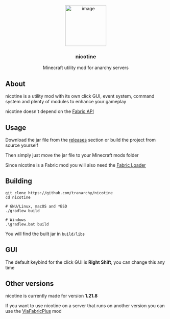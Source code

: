 <p align="center"><img width="128" height="128" alt="image" src="https://github.com/user-attachments/assets/c4120222-8826-43ef-802f-8721b64b0f80" /></p>
<h3 align="center">nicotine</h3>
<p align="center">Minecraft utility mod for anarchy servers</p>

## About

nicotine is a utility mod with its own click GUI, event system, command system and plenty of modules to enhance your gameplay

nicotine doesn't depend on the [Fabric API](https://github.com/FabricMC/fabric)

## Usage

Download the jar file from the [releases](https://github.com/tranarchy/nicotine/releases) section or build the project from source yourself

Then simply just move the jar file to your Minecraft mods folder

Since nicotine is a Fabric mod you will also need the [Fabric Loader](https://fabricmc.net/)

## Building

```
git clone https://github.com/tranarchy/nicotine
cd nicotine

# GNU/Linux, macOS and *BSD
./gradlew build

# Windows
.\gradlew.bat build
```

You will find the built jar in `build/libs`

## GUI

The default keybind for the click GUI is **Right Shift**, you can change this any time

## Other versions

nicotine is currently made for version **1.21.8**

If you want to use nicotine on a server that runs on another version you can use the [ViaFabricPlus](https://modrinth.com/mod/viafabricplus) mod
